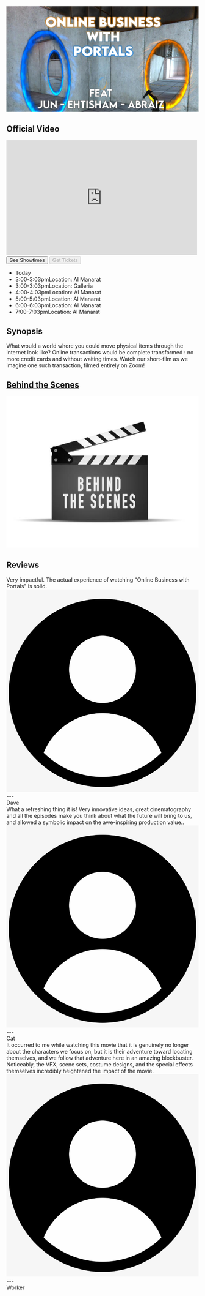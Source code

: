 <html lang="en">
<head>
  <meta charset="utf-8">
  <meta name="viewport" content="width=device-width, initial-scale=1">

  <title>30MFF</title>
  <meta name="description" content="A simple HTML5 Template for new projects.">
  <meta name="author" content="SitePoint">
  <link rel="stylesheet" href="./styles.css">
  <link rel="preconnect" href="https://fonts.googleapis.com">
  <link rel="preconnect" href="https://fonts.gstatic.com" crossorigin>
  <link href="https://fonts.googleapis.com/css2?family=Lora:wght@400;500&display=swap" rel="stylesheet">
</head>

<body>
  <div class="mainContainer">
    <section class="posterContainer">
      <img class="poster" src="./public/poster.png"/>
    </section>
    <div class="spacing"></div>
    <h2> Official Video </h2>
    <div class="videoContainer">
      <iframe 
        width="500"
        height="300"
        src="https://www.youtube.com/embed/S3lyfp3qGz4"
        title="YouTube video player"
        frameborder="0"
        allow="accelerometer; autoplay; clipboard-write; encrypted-media; gyroscope; picture-in-picture"
        allowfullscreen>
      </iframe>
    </div>
    <div class="videoButtonContainer">
      <button id="showtimeButton">
        See Showtimes
      </button>
      <button disabled>
        Get Tickets
      </button>
    </div>
    <ul class="showtimesContainer">
      <li>Today</li>
      <li><span>3:00-3:03pm</span><span>Location: Al Manarat</span></li>
      <li><span>3:00-3:03pm</span><span>Location: Galleria</span></li>
      <li><span>4:00-4:03pm</span><span>Location: Al Manarat</span></li>
      <li><span>5:00-5:03pm</span><span>Location: Al Manarat</span></li>
      <li><span>6:00-6:03pm</span><span>Location: Al Manarat</span></li>
      <li><span>7:00-7:03pm</span><span>Location: Al Manarat</span></li>
    </ul>
    <div class="spacing"></div>
    <h2> Synopsis </h2>
    <span class="synopsis">
      What would a world where you could move physical items through the internet look like? Online transactions would be complete transformed : no more credit cards and without waiting times.
      Watch our short-film as we imagine one such transaction, filmed entirely on Zoom!
    </span>
    <div class="spacing"></div>
    <a href="behindTheScenes"><h2> Behind the Scenes </h2></a>
    <a href="behindTheScenes">
      <div class="videoContainer">
        <img class="image imagePortal" src="./public/behind_the_scenes.jpg">
      </div>
    </a>
    <div class="spacing"></div>
    <h2> Reviews </h2>
    <div class="reviewContainer">
      <div class="review">
        Very impactful. The actual experience of watching "Online Business with Portals" is solid.
        <div class="flexCenter">
          <img class="profileIcon" src="./public/profile.png"/>
          <div class="spacingSmall"></div>
          ---
          <div class="spacingSmall"></div>
          Dave 
        </div>
      </div>
      <div class="review">
        What a refreshing thing it is! Very innovative ideas, great cinematography and all the episodes
        make you think about what the future will bring to us, and allowed a symbolic impact on the
        awe-inspiring production value..
        <div class="flexCenter">
          <img class="profileIcon" src="./public/profile.png"/>
          <div class="spacingSmall"></div>
          ---
          <div class="spacingSmall"></div>
          Cat
        </div>
      </div>
      <div class="review">
        It occurred to me while watching this movie that it is genuinely no longer about the characters 
        we focus on, but it is their adventure toward locating themselves, and we follow that adventure
         here in an amazing blockbuster. Noticeably, the VFX, scene sets, 
         costume designs, and the special effects themselves incredibly heightened the impact of the movie.
        <div class="flexCenter">
          <img class="profileIcon" src="./public/profile.png"/>
          <div class="spacingSmall"></div>
          ---
          <div class="spacingSmall"></div>
          Worker
        </div>
      </div>
    </div>
    <div class="spacing"></div>
  </div>

  <script src="code.js"></script>
</body>
</html>